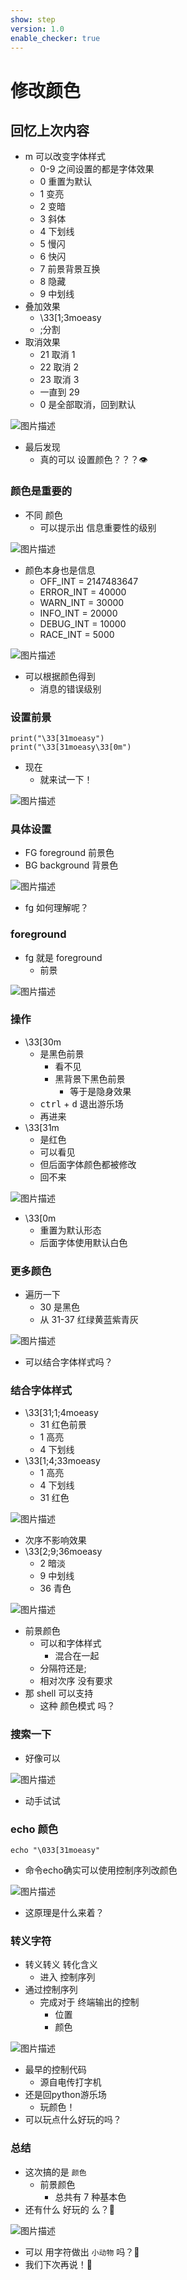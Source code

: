 ```yaml
---
show: step
version: 1.0
enable_checker: true
---
```


# 修改颜色

## 回忆上次内容

- m 可以改变字体样式
  - 0-9 之间设置的都是字体效果
  - 0 重置为默认
  - 1 变亮
  - 2 变暗
  - 3 斜体
  - 4 下划线
  - 5 慢闪
  - 6 快闪
  - 7 前景背景互换
  - 8 隐藏
  - 9 中划线
- 叠加效果
  - \33[1;3moeasy
  - ;分割
- 取消效果
  - 21 取消 1
  - 22 取消 2
  - 23 取消 3
  - 一直到 29
  - 0 是全部取消，回到默认

![图片描述](https://doc.shiyanlou.com/courses/uid1190679-20220830-1661868302576)

- 最后发现
	- 真的可以 设置颜色？？？👁

### 颜色是重要的

- 不同	颜色
	- 可以提示出 信息重要性的级别

![图片描述](https://doc.shiyanlou.com/courses/uid1190679-20210306-1615035947673)

- 颜色本身也是信息
  - OFF_INT = 2147483647
  - ERROR_INT = 40000
  - WARN_INT = 30000
  - INFO_INT = 20000
  - DEBUG_INT = 10000
  - RACE_INT = 5000

![图片描述](https://doc.shiyanlou.com/courses/uid1190679-20220212-1644673289111)

- 可以根据颜色得到
	- 消息的错误级别

### 设置前景

```python3
print("\33[31moeasy")
print("\33[31moeasy\33[0m")
```

- 现在
	- 就来试一下！

![图片描述](https://doc.shiyanlou.com/courses/uid1190679-20210225-1614229099255)

### 具体设置

- FG foreground 前景色
- BG background 背景色

![图片描述](https://doc.shiyanlou.com/courses/uid1190679-20210225-1614227808523)

- fg 如何理解呢？

### foreground

- fg 就是 foreground
	- 前景

![图片描述](https://doc.shiyanlou.com/courses/uid1190679-20230201-1675249103597)

### 操作

- \33[30m 
	- 是黑色前景
		- 看不见
		- 黑背景下黑色前景
			- 等于是隐身效果
	- <kbd>ctrl</kbd> + <kbd>d</kbd> 退出游乐场
	- 再进来
- \33[31m 
	- 是红色
	- 可以看见
	- 但后面字体颜色都被修改
	- 回不来

![图片描述](https://doc.shiyanlou.com/courses/uid1190679-20210225-1614228070105)

- \33[0m 
	- 重置为默认形态
	- 后面字体使用默认白色

### 更多颜色

- 遍历一下	
	- 30 是黑色
	- 从 31-37 红绿黄蓝紫青灰

![图片描述](https://doc.shiyanlou.com/courses/uid1190679-20210225-1614228204847)

- 可以结合字体样式吗？

### 结合字体样式

- \33[31;1;4moeasy
  - 31 红色前景
  - 1 高亮
  - 4 下划线
- \33[1;4;33moeasy
  - 1 高亮
  - 4 下划线
  - 31 红色

![图片描述](https://doc.shiyanlou.com/courses/uid1190679-20230727-1690424066990)

- 次序不影响效果
- \33[2;9;36moeasy
  - 2 暗淡
  - 9 中划线
  - 36 青色

![图片描述](https://doc.shiyanlou.com/courses/uid1190679-20230727-1690424096860)

- 前景颜色
	- 可以和字体样式 
		- 混合在一起
	- 分隔符还是;
	- 相对次序 没有要求
- 那 shell 可以支持
	- 这种 颜色模式 吗？

### 搜索一下

- 好像可以

![图片描述](https://doc.shiyanlou.com/courses/uid1190679-20210307-1615082195339)

- 动手试试

### echo 颜色

```shell
echo "\033[31moeasy"
```

- 命令echo确实可以使用控制序列改颜色

![图片描述](https://doc.shiyanlou.com/courses/uid1190679-20220910-1662794508601)

- 这原理是什么来着？

### 转义字符

- 转义转义 转化含义
	- 进入 控制序列
- 通过控制序列
	- 完成对于 终端输出的控制
		- 位置
		- 颜色

![图片描述](https://doc.shiyanlou.com/courses/uid1190679-20230201-1675249883252)

- 最早的控制代码
	- 源自电传打字机
- 还是回python游乐场
	- 玩颜色！
- 可以玩点什么好玩的吗？

### 总结

- 这次搞的是 `颜色`
	- 前景颜色
		- 总共有 7 种基本色
- 还有什么 好玩的 么？🤔

![图片描述](https://doc.shiyanlou.com/courses/uid1190679-20210924-1632457941215)

- 可以 用字符做出 `小动物` 吗？🤔
- 我们下次再说！👋
